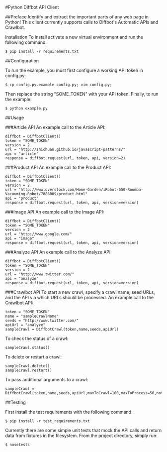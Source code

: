 #Python Diffbot API Client


##Preface
Identify and extract the important parts of any web page in Python!  This client currently supports calls to Diffbot's Automatic APIs and Crawlbot.


Installation
To install activate a new virtual environment and run the following command:

    $ pip install -r requirements.txt

##Configuration

To run the example, you must first configure a working API token in config.py:

    $ cp config.py.example config.py; vim config.py;

Then replace the string "SOME_TOKEN" with your API token.  Finally, to run the example:

    $ python example.py

##Usage

###Article API
An example call to the Article API:

```
diffbot = DiffbotClient()
token = "SOME_TOKEN"
version = 2
url = "http://shichuan.github.io/javascript-patterns/"
api = "article"
response = diffbot.request(url, token, api, version=2)
```

###Product API
An example call to the Product API:

```
diffbot = DiffbotClient()
token = "SOME_TOKEN"
version = 2
url = "http://www.overstock.com/Home-Garden/iRobot-650-Roomba-Vacuuming-Robot/7886009/product.html"
api = "product"
response = diffbot.request(url, token, api, version=version)
```

###Image API
An example call to the Image API:

```
diffbot = DiffbotClient()
token = "SOME_TOKEN"
version = 2
url = "http://www.google.com/"
api = "image"
response = diffbot.request(url, token, api, version=version)
```

###Analyze API
An example call to the Analyze API:

```
diffbot = DiffbotClient()
token = "SOME_TOKEN"
version = 2
url = "http://www.twitter.com/"
api = "analyze"
response = diffbot.request(url, token, api, version=version)
```

###Crawlbot API
To start a new crawl, specify a crawl name, seed URLs, and the API via which URLs should be processed. An example call to the Crawlbot API:

```
token = "SOME_TOKEN"
name = "sampleCrawlName"
seeds = "http://www.twitter.com/"
apiUrl = "analyze"
sampleCrawl = DiffbotCrawl(token,name,seeds,apiUrl)
```

To check the status of a crawl:

```
sampleCrawl.status()
```

To delete or restart a crawl:

```
sampleCrawl.delete()
sampleCrawl.restart()
```

To pass additional arguments to a crawl:

```
sampleCrawl = DiffbotCrawl(token,name,seeds,apiUrl,maxToCrawl=100,maxToProcess=50,notifyEmail="support@diffbot.com")
```

##Testing

First install the test requirements with the following command:

    $ pip install -r test_requirements.txt

Currently there are some simple unit tests that mock the API calls and return data from fixtures in the filesystem.  From the project directory, simply run:

    $ nosetests